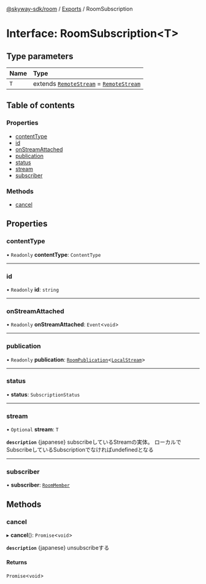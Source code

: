 [@skyway-sdk/room](../README.md) / [Exports](../modules.md) / RoomSubscription

# Interface: RoomSubscription<T\>

## Type parameters

| Name | Type |
| :------ | :------ |
| `T` | extends [`RemoteStream`](../modules.md#remotestream) = [`RemoteStream`](../modules.md#remotestream) |

## Table of contents

### Properties

- [contentType](RoomSubscription.md#contenttype)
- [id](RoomSubscription.md#id)
- [onStreamAttached](RoomSubscription.md#onstreamattached)
- [publication](RoomSubscription.md#publication)
- [status](RoomSubscription.md#status)
- [stream](RoomSubscription.md#stream)
- [subscriber](RoomSubscription.md#subscriber)

### Methods

- [cancel](RoomSubscription.md#cancel)

## Properties

### contentType

• `Readonly` **contentType**: `ContentType`

___

### id

• `Readonly` **id**: `string`

___

### onStreamAttached

• `Readonly` **onStreamAttached**: `Event`<`void`\>

___

### publication

• `Readonly` **publication**: [`RoomPublication`](RoomPublication.md)<[`LocalStream`](../modules.md#localstream)\>

___

### status

• **status**: `SubscriptionStatus`

___

### stream

• `Optional` **stream**: `T`

**`description`** {japanese} subscribeしているStreamの実体。
ローカルでSubscribeしているSubscriptionでなければundefinedとなる

___

### subscriber

• **subscriber**: [`RoomMember`](RoomMember.md)

## Methods

### cancel

▸ **cancel**(): `Promise`<`void`\>

**`description`** {japanese} unsubscribeする

#### Returns

`Promise`<`void`\>
